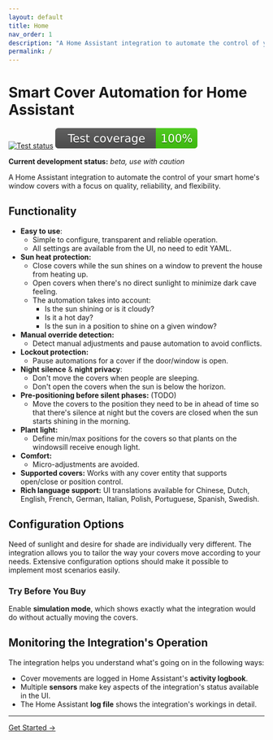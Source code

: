 ```yaml
---
layout: default
title: Home
nav_order: 1
description: "A Home Assistant integration to automate the control of your smart home's window covers with a focus on quality, reliability, and flexibility."
permalink: /
---
```


# Smart Cover Automation for Home Assistant

[![Test status](https://github.com/helgeklein/ha-smart-cover-automation/actions/workflows/test.yml/badge.svg)](https://github.com/helgeklein/ha-smart-cover-automation/actions/workflows/test.yml)
[![Test coverage](https://raw.githubusercontent.com/helgeklein/ha-smart-cover-automation/main/.github/badges/coverage.svg)](https://github.com/helgeklein/ha-smart-cover-automation/actions/workflows/test.yml)

**Current development status:** *beta, use with caution*

A Home Assistant integration to automate the control of your smart home's window covers with a focus on quality, reliability, and flexibility.

## Functionality

- **Easy to use**:
    - Simple to configure, transparent and reliable operation.
    - All settings are available from the UI, no need to edit YAML.
- **Sun heat protection:**
    - Close covers while the sun shines on a window to prevent the house from heating up.
    - Open covers when there's no direct sunlight to minimize dark cave feeling.
    - The automation takes into account:
        - Is the sun shining or is it cloudy?
        - Is it a hot day?
        - Is the sun in a position to shine on a given window?
- **Manual override detection:**
    - Detect manual adjustments and pause automation to avoid conflicts.
- **Lockout protection:**
    - Pause automations for a cover if the door/window is open.
- **Night silence** & **night privacy**:
    - Don't move the covers when people are sleeping.
    - Don't open the covers when the sun is below the horizon.
- **Pre-positioning before silent phases:** (TODO)
    - Move the covers to the position they need to be in ahead of time so that there's silence at night but the covers are closed when the sun starts shining in the morning.
- **Plant light:**
    - Define min/max positions for the covers so that plants on the windowsill receive enough light.
- **Comfort:**
    - Micro-adjustments are avoided.
- **Supported covers:** Works with any cover entity that supports open/close or position control.
- **Rich language support:** UI translations available for Chinese, Dutch, English, French, German, Italian, Polish, Portuguese, Spanish, Swedish.

## Configuration Options

Need of sunlight and desire for shade are individually very different. The integration allows you to tailor the way your covers move according to your needs. Extensive configuration options should make it possible to implement most scenarios easily.

### Try Before You Buy

Enable **simulation mode**, which shows exactly what the integration would do without actually moving the covers.

## Monitoring the Integration's Operation

The integration helps you understand what's going on in the following ways:

- Cover movements are logged in Home Assistant's **activity logbook**.
- Multiple **sensors** make key aspects of the integration's status available in the UI.
- The Home Assistant **log file** shows the integration's workings in detail.

---

<div class="center">
  <a href="installation-download" class="btn">Get Started →</a>
</div>